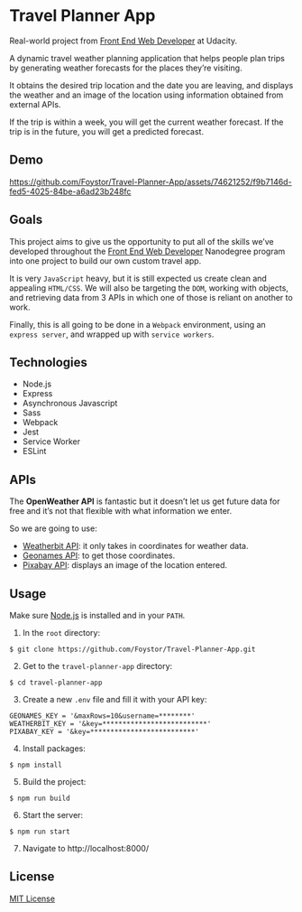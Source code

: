 # Travel Planner App

Real-world project from [Front End Web Developer](https://www.udacity.com/course/front-end-web-developer-nanodegree--nd0011) at Udacity.

A dynamic travel weather planning application that helps people plan trips by generating weather forecasts for the places they’re visiting.

It obtains the desired trip location and the date you are leaving, and displays the weather and an image of the location using information obtained from external APIs.

If the trip is within a week, you will get the current weather forecast. If the trip is in the future, you will get a predicted forecast.

## Demo

https://github.com/Foystor/Travel-Planner-App/assets/74621252/f9b7146d-fed5-4025-84be-a6ad23b248fc

## Goals

This project aims to give us the opportunity to put all of the skills we’ve developed throughout the [Front End Web Developer](https://www.udacity.com/course/front-end-web-developer-nanodegree--nd0011) Nanodegree program into one project to build our own custom travel app.

It is very `JavaScript` heavy, but it is still expected us create clean and appealing `HTML/CSS`. We will also be targeting the `DOM`, working with objects, and retrieving data from 3 APIs in which one of those is reliant on another to work.

Finally, this is all going to be done in a `Webpack` environment, using an `express server`, and wrapped up with `service workers`.

## Technologies

- Node.js
- Express
- Asynchronous Javascript
- Sass
- Webpack
- Jest
- Service Worker
- ESLint

## APIs

The **OpenWeather API** is fantastic but it doesn’t let us get future data for free and it’s not that flexible with what information we enter.

So we are going to use:

- [Weatherbit API](https://www.weatherbit.io/account/create): it only takes in coordinates for weather data.
- [Geonames API](http://www.geonames.org/export/web-services.html): to get those coordinates.
- [Pixabay API](https://pixabay.com/api/docs/): displays an image of the location entered.

## Usage

Make sure [Node.js](https://nodejs.org/en/download) is installed and in your `PATH`.

1. In the `root` directory:

```
$ git clone https://github.com/Foystor/Travel-Planner-App.git
```

2. Get to the `travel-planner-app` directory:

```
$ cd travel-planner-app
```

3. Create a new `.env` file and fill it with your API key:
```
GEONAMES_KEY = '&maxRows=10&username=********'
WEATHERBIT_KEY = '&key=**************************'
PIXABAY_KEY = '&key=**************************'
```

4. Install packages:
```
$ npm install
```

5. Build the project:
```
$ npm run build
```

6. Start the server:
```
$ npm run start
```

7. Navigate to http://localhost:8000/

## License

[MIT License](LICENSE)
